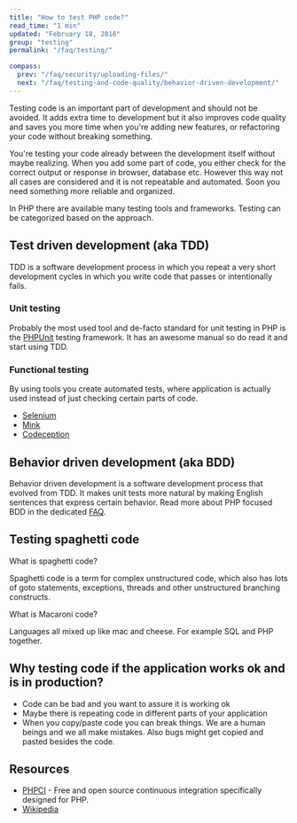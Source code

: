 ```yaml
---
title: "How to test PHP code?"
read_time: "1 min"
updated: "February 18, 2016"
group: "testing"
permalink: "/faq/testing/"

compass:
  prev: "/faq/security/uploading-files/"
  next: "/faq/testing-and-code-quality/behavior-driven-development/"
---
```


Testing code is an important part of development and should not be avoided. It
adds extra time to development but it also improves code quality and saves you more
time when you're adding new features, or refactoring your code without breaking
something.

You're testing your code already between the development itself without maybe
realizing. When you add some part of code, you either check for the correct output
or response in browser, database etc. However this way not all cases are
considered and it is not repeatable and automated. Soon you need something more
reliable and organized.

In PHP there are available many testing tools and frameworks. Testing can be
categorized based on the approach.

## Test driven development (aka TDD)

TDD is a software development process in which you repeat a very short development
cycles in which you write code that passes or intentionally fails.

### Unit testing

Probably the most used tool and de-facto standard for unit testing in PHP is the
[PHPUnit](https://phpunit.de/) testing framework. It has an awesome manual so do
read it and start using TDD.

### Functional testing

By using tools you create automated tests, where application is actually used
instead of just checking certain parts of code.

* [Selenium](http://seleniumhq.com/)
* [Mink](http://mink.behat.org/)
* [Codeception](http://codeception.com/)

## Behavior driven development (aka BDD)

Behavior driven development is a software development process that evolved from
TDD. It makes unit tests more natural by making English sentences that express
certain behavior. Read more about PHP focused BDD in the dedicated
[FAQ](/faq/testing-and-code-quality/behavior-driven-development/).

## Testing spaghetti code

What is spaghetti code?

Spaghetti code is a term for complex unstructured code, which also has lots of
goto statements, exceptions, threads and other unstructured branching constructs.

What is Macaroni code?

Languages all mixed up like mac and cheese. For example SQL and PHP together.

## Why testing code if the application works ok and is in production?

* Code can be bad and you want to assure it is working ok
* Maybe there is repeating code in different parts of your application
* When you copy/paste code you can break things. We are a human beings and we all
  make mistakes. Also bugs might get copied and pasted besides the code.

## Resources

* [PHPCI](https://www.phptesting.org/) - Free and open source continuous integration
  specifically designed for PHP.
* [Wikipedia](http://en.wikipedia.org/wiki/Test-driven_development)
